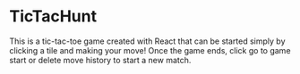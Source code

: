 # TicTacHunt
This is a tic-tac-toe game created with React that can be started simply by clicking a tile and making your move! Once the game ends, click go to game start or delete move history to start a new match.
